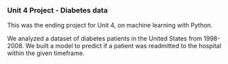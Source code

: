 ### Unit 4 Project - Diabetes data

This was the ending project for Unit 4, on machine learning with Python.

We analyzed a dataset of diabetes patients in the United States from 1998-2008. We built a model to predict if a patient was readmitted to the hospital within the given timeframe.
